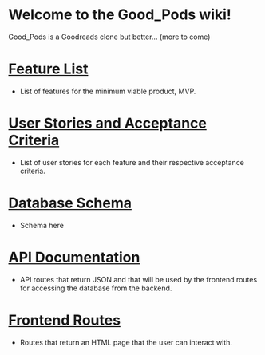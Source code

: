 # Welcome to the Good_Pods wiki!

Good_Pods is a Goodreads clone but better... (more to come)


# [Feature List](https://github.com/JSchutza/Good_Pods/wiki/MVP-Feature-List)
  * List of features for the minimum viable product, MVP.


# [User Stories and Acceptance Criteria](https://github.com/JSchutza/Good_Pods/wiki/User-Stories)
  * List of user stories for each feature and their respective acceptance criteria.


# [Database Schema](https://github.com/JSchutza/Good_Pods/wiki/Database-Schema)
  * Schema here


# [API Documentation](https://github.com/JSchutza/Good_Pods/wiki/API-Documentation)
  * API routes that return JSON and that will be used by the frontend routes for accessing the database from the backend.


# [Frontend Routes](https://github.com/JSchutza/Good_Pods/wiki/Frontend-Routes)
  * Routes that return an HTML page that the user can interact with.
